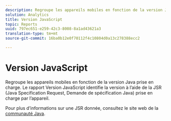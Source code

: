 ```yaml
---
description: Regroupe les appareils mobiles en fonction de la version Java prise en charge. Le rapport Version JavaScript identifie la version à l’aide de la JSR (Java Specification Request, Demande de spécification Java) prise en charge par l’appareil.
solution: Analytics
title: Version JavaScript
topic: Reports
uuid: 797ec651-e259-42c3-8008-8a1ad43621a3
translation-type: tm+mt
source-git-commit: 16ba0b12e0f70112f4c10804d0a13c278388ecc2

---
```



# Version JavaScript

Regroupe les appareils mobiles en fonction de la version Java prise en charge. Le rapport Version JavaScript identifie la version à l’aide de la JSR (Java Specification Request, Demande de spécification Java) prise en charge par l’appareil.

Pour plus d’informations sur une JSR donnée, consultez le site web de la [communauté Java](https://jcp.org/en/jsr/overview).
